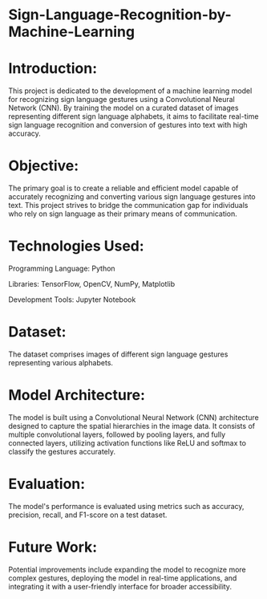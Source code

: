 # Sign-Language-Recognition-by-Machine-Learning

# Introduction:
This project is dedicated to the development of a machine learning model for recognizing sign language gestures using a Convolutional Neural Network (CNN). By training the model on a curated dataset of images representing different sign language alphabets, it aims to facilitate real-time sign language recognition and conversion of gestures into text with high accuracy.

# Objective:
The primary goal is to create a reliable and efficient model capable of accurately recognizing and converting various sign language gestures into text. This project strives to bridge the communication gap for individuals who rely on sign language as their primary means of communication.

# Technologies Used:

Programming Language: Python

Libraries: TensorFlow, OpenCV, NumPy, Matplotlib

Development Tools: Jupyter Notebook

# Dataset:

The dataset comprises images of different sign language gestures representing various alphabets. 

# Model Architecture:

The model is built using a Convolutional Neural Network (CNN) architecture designed to capture the spatial hierarchies in the image data. It consists of multiple convolutional layers, followed by pooling layers, and fully connected layers, utilizing activation functions like ReLU and softmax to classify the gestures accurately.

# Evaluation:

The model's performance is evaluated using metrics such as accuracy, precision, recall, and F1-score on a test dataset. 

# Future Work:

Potential improvements include expanding the model to recognize more complex gestures, deploying the model in real-time applications, and integrating it with a user-friendly interface for broader accessibility.
